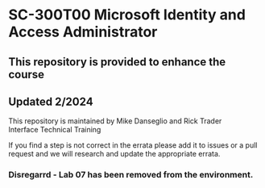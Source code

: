 # SC-300T00 Microsoft Identity and Access Administrator
 
## This repository is provided to enhance the course
## Updated 2/2024

This repository is maintained by Mike Danseglio and Rick Trader<br>
Interface Technical Training

If you find a step is not correct in the errata please add it to issues or a pull request and we will research and update the appropriate errata.

### Disregarrd - Lab 07 has been removed from the environment.
